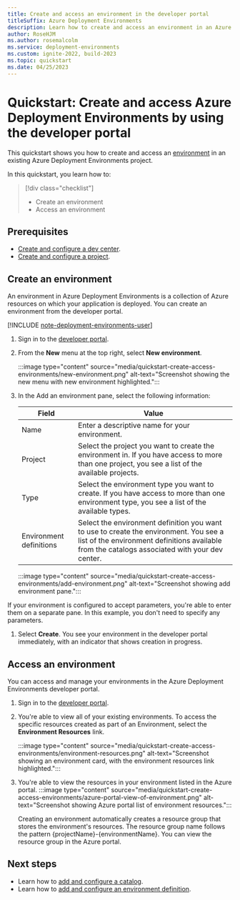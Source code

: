 ```yaml
---
title: Create and access an environment in the developer portal
titleSuffix: Azure Deployment Environments
description: Learn how to create and access an environment in an Azure Deployment Environments project through the developer portal.
author: RoseHJM
ms.author: rosemalcolm
ms.service: deployment-environments
ms.custom: ignite-2022, build-2023
ms.topic: quickstart
ms.date: 04/25/2023
---
```


# Quickstart: Create and access Azure Deployment Environments by using the developer portal

This quickstart shows you how to create and access an [environment](concept-environments-key-concepts.md#environments) in an existing Azure Deployment Environments project.

In this quickstart, you learn how to:

> [!div class="checklist"]
>
> - Create an environment
> - Access an environment

## Prerequisites

- [Create and configure a dev center](quickstart-create-and-configure-devcenter.md).
- [Create and configure a project](quickstart-create-and-configure-projects.md).

## Create an environment

An environment in Azure Deployment Environments is a collection of Azure resources on which your application is deployed. You can create an environment from the developer portal.

[!INCLUDE [note-deployment-environments-user](includes/note-deployment-environments-user.md)]

1. Sign in to the [developer portal](https://devportal.microsoft.com).
1. From the **New** menu at the top right, select **New environment**.
 
   :::image type="content" source="media/quickstart-create-access-environments/new-environment.png" alt-text="Screenshot showing the new menu with new environment highlighted.":::
 
1. In the Add an environment pane, select the following information:

   |Field  |Value  |
   |---------|---------|
   |Name     | Enter a descriptive name for your environment. |
   |Project  | Select the project you want to create the environment in. If you have access to more than one project, you see a list of the available projects. |
   |Type     | Select the environment type you want to create. If you have access to more than one environment type, you see a list of the available types. |
   |Environment definitions | Select the environment definition you want to use to create the environment. You see a list of the environment definitions available from the catalogs associated with your dev center. |

   :::image type="content" source="media/quickstart-create-access-environments/add-environment.png" alt-text="Screenshot showing add environment pane.":::

If your environment is configured to accept parameters, you're able to enter them on a separate pane. In this example, you don't need to specify any parameters.

1. Select **Create**. You see your environment in the developer portal immediately, with an indicator that shows creation in progress.
 
## Access an environment

You can access and manage your environments in the Azure Deployment Environments developer portal.

1. Sign in to the [developer portal](https://devportal.microsoft.com).

1. You're able to view all of your existing environments. To access the specific resources created as part of an Environment, select the **Environment Resources** link.

   :::image type="content" source="media/quickstart-create-access-environments/environment-resources.png" alt-text="Screenshot showing an environment card, with the environment resources link highlighted."::: 

1. You're able to view the resources in your environment listed in the Azure portal.
   :::image type="content" source="media/quickstart-create-access-environments/azure-portal-view-of-environment.png" alt-text="Screenshot showing Azure portal list of environment resources.":::

   Creating an environment automatically creates a resource group that stores the environment's resources. The resource group name follows the pattern {projectName}-{environmentName}. You can view the resource group in the Azure portal.

## Next steps

- Learn how to [add and configure a catalog](how-to-configure-catalog.md).
- Learn how to [add and configure an environment definition](configure-environment-definition.md).
